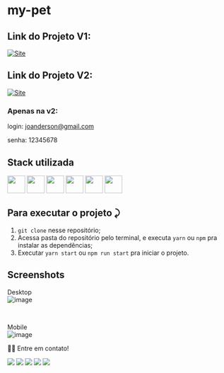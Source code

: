 # my-pet

## Link do Projeto V1:

<a link href="https://my-pet-joanderson337.vercel.app/" target="_blank">![Site](https://shields.io/badge/acessar-Site-green?&style=for-the-badge)</a>

## Link do Projeto V2:

<a link href="https://mypetv2-joanderson337.vercel.app/" target="_blank">![Site](https://shields.io/badge/acessar-Site-green?&style=for-the-badge)</a>

### Apenas na v2:

login: joanderson@gmail.com

senha: 12345678


## Stack utilizada
  <img width="40px" src="https://cdn.jsdelivr.net/gh/devicons/devicon/icons/html5/html5-original.svg" /> <img width="40px" src="https://cdn.jsdelivr.net/gh/devicons/devicon/icons/react/react-original.svg" />
<img width="40px" src="https://cdn.jsdelivr.net/gh/devicons/devicon/icons/css3/css3-original.svg" />
<img width="40px" src="https://cdn.jsdelivr.net/gh/devicons/devicon/icons/javascript/javascript-original.svg" />
<img width="40px" src="https://cdn.jsdelivr.net/gh/devicons/devicon/icons/firebase/firebase-plain-wordmark.svg" />
<img width="40px" src="https://cdn.jsdelivr.net/gh/devicons/devicon/icons/typescript/typescript-original.svg" />





## Para executar o projeto ⤸

1. `git clone` nesse repositório;
2. Acessa pasta do repositório pelo terminal, e executa `yarn` ou `npm` pra instalar as dependências;
3. Executar `yarn start` ou `npm run start` pra iniciar o projeto.



## Screenshots

Desktop
<br>
![image](https://user-images.githubusercontent.com/77758027/210912090-6d30f34f-45d4-4a71-a64c-2197a816a3c3.png)

<br>

Mobile
<br>
![image](https://user-images.githubusercontent.com/77758027/210912139-67bc34d1-827b-458a-b683-e0987f447b3e.png)



👋🏽 Entre em contato!
<br/>

 <a href="https://api.whatsapp.com/send?phone=5581991431834" target="_blank"><img src="https://img.shields.io/badge/WhatsApp-25D366?style=for-the-badge&logo=whatsapp&logoColor=white" target="_blank"></a>
  <a href="https://www.instagram.com/joanderson1_/" target="_blank"><img src="https://img.shields.io/badge/-Instagram-%23E4405F?style=for-the-badge&logo=instagram&logoColor=white" target="_blank"></a>
  <a href = "mailto:jhonny_040996@hotmail.com"><img src="https://img.shields.io/badge/-Gmail-%23333?style=for-the-badge&logo=gmail&logoColor=white" target="_blank"></a>
  <a href="https://www.linkedin.com/in/joandersonsilva337/" target="_blank"><img src="https://img.shields.io/badge/-LinkedIn-%230077B5?style=for-the-badge&logo=linkedin&logoColor=white" target="_blank"></a>
   <a href="https://jon-six.vercel.app/" target="_blank"><img src="https://img.shields.io/badge/bio.link-000000%7D?style=for-the-badge&logo=biolink&logoColor=white"></a>


